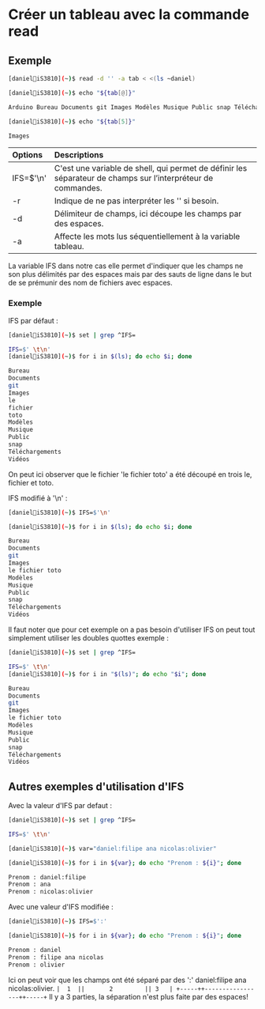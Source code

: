 # Créer un tableau avec la commande read

## Exemple

```bash
[daniel🐧iS3810](~)$ read -d '' -a tab < <(ls ~daniel)

[daniel🐧iS3810](~)$ echo "${tab[@]}"

Arduino Bureau Documents git Images Modèles Musique Public snap Téléchargements Vidéos

[daniel🐧iS3810](~)$ echo "${tab[5]}"

Images

```

| Options | Descriptions |
|:--|:--|
| IFS=$'\n' | C'est une variable de shell, qui permet de définir les séparateur de champs sur l’interpréteur de commandes. |
| -r | Indique de ne pas interpréter les '\' si besoin. |
| -d | Délimiteur de champs, ici découpe les champs par des espaces. |
| -a | Affecte les mots lus séquentiellement à la variable tableau. |

La variable IFS dans notre cas elle permet d'indiquer que les champs ne son plus délimités par des espaces mais par des sauts de ligne dans le but de se prémunir des nom de fichiers avec espaces.

### Exemple

IFS par défaut :

```bash
[daniel🐧iS3810](~)$ set | grep ^IFS=

IFS=$' \t\n'
[daniel🐧iS3810](~)$ for i in $(ls); do echo $i; done

Bureau
Documents
git
Images
le
fichier
toto
Modèles
Musique
Public
snap
Téléchargements
Vidéos

```

On peut ici observer que le fichier 'le fichier toto' a été découpé en trois le, fichier et toto. 


IFS modifié à '\n' :

```bash
[daniel🐧iS3810](~)$ IFS=$'\n'

[daniel🐧iS3810](~)$ for i in $(ls); do echo $i; done

Bureau
Documents
git
Images
le fichier toto
Modèles
Musique
Public
snap
Téléchargements
Vidéos
```


Il faut noter que pour cet exemple on a pas besoin d'utiliser IFS on peut tout simplement utiliser les doubles quottes exemple :

```bash
[daniel🐧iS3810](~)$ set | grep ^IFS=

IFS=$' \t\n'
[daniel🐧iS3810](~)$ for i in "$(ls)"; do echo "$i"; done

Bureau
Documents
git
Images
le fichier toto
Modèles
Musique
Public
snap
Téléchargements
Vidéos

```


## Autres exemples d'utilisation d'IFS

Avec la valeur d'IFS par defaut :

```bash
[daniel🐧iS3810](~)$ set | grep ^IFS=

IFS=$' \t\n'

[daniel🐧iS3810](~)$ var="daniel:filipe ana nicolas:olivier"

[daniel🐧iS3810](~)$ for i in ${var}; do echo "Prenom : ${i}"; done

Prenom : daniel:filipe
Prenom : ana
Prenom : nicolas:olivier

```

Avec une valeur d'IFS modifiée :

```bash
[daniel🐧iS3810](~)$ IFS=$':'

[daniel🐧iS3810](~)$ for i in ${var}; do echo "Prenom : ${i}"; done

Prenom : daniel
Prenom : filipe ana nicolas
Prenom : olivier 

```

Ici on peut voir que les champs ont été séparé par des ':' daniel:filipe ana nicolas:olivier.
                                                           ```|  1  ||       2         || 3   |
                                                           +-----++-----------------++-----+```
Il y a 3 parties, la séparation n'est plus faite par des espaces!
